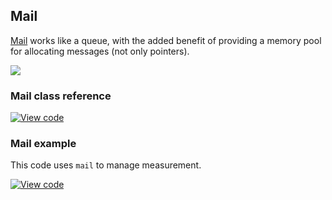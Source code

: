 ## Mail

[Mail](https://os.mbed.com/docs/v5.6/mbed-os-api-doxy/classrtos_1_1_mail.html) works like a queue, with the added benefit of providing a memory pool for allocating messages (not only pointers).

<span class="images">![](https://s3-us-west-2.amazonaws.com/mbed-os-docs-images/mail_queue.png)</span>

### Mail class reference

[![View code](https://www.mbed.com/embed/?type=library)](https://os.mbed.com/docs/v5.6/mbed-os-api-doxy/classrtos_1_1_mail.html)

### Mail example

This code uses `mail` to manage measurement.

[![View code](https://www.mbed.com/embed/?url=https://os.mbed.com/teams/mbed_example/code/rtos_mail/)](https://os.mbed.com/teams/mbed_example/code/rtos_mail/file/6602f2907ac5/main.cpp)
